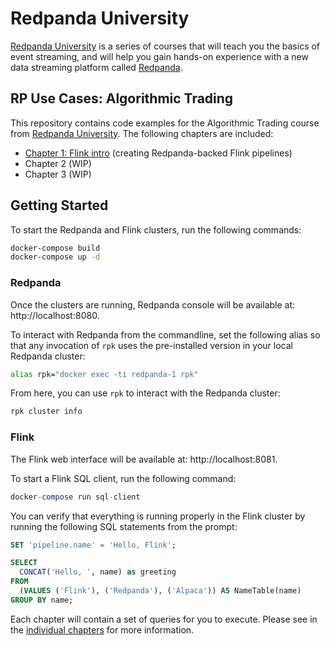 # Redpanda University
[Redpanda University][rpu] is a series of courses that will teach you the basics of event streaming, and will help you gain hands-on experience with a new data streaming platform called [Redpanda][rp].

## RP Use Cases: Algorithmic Trading
This repository contains code examples for the Algorithmic Trading course from [Redpanda University][rpu]. The following chapters are included:

- [Chapter 1: Flink intro][flink-intro] (creating Redpanda-backed Flink pipelines)
-  Chapter 2 (WIP)
-  Chapter 3 (WIP)


[rp]: https://redpanda.com/
[rpu]: https://university.redpanda.com/

[flink-intro]: /01-flink-intro

## Getting Started
To start the Redpanda and Flink clusters, run the following commands:

```sh
docker-compose build
docker-compose up -d
```

### Redpanda
Once the clusters are running, Redpanda console will be available at: http://localhost:8080.

To interact with Redpanda from the commandline, set the following alias so that any invocation of `rpk` uses the pre-installed version in your local Redpanda cluster:

```sh
alias rpk="docker exec -ti redpanda-1 rpk"
```

From here, you can use `rpk` to interact with the Redpanda cluster:

```sh
rpk cluster info
```

### Flink
The Flink web interface will be available at: http://localhost:8081.

To start a Flink SQL client, run the following command:

```sql
docker-compose run sql-client
```

You can verify that everything is running properly in the Flink cluster by running the following SQL statements from the prompt:

```sql
SET 'pipeline.name' = 'Hello, Flink';

SELECT
  CONCAT('Hello, ', name) as greeting
FROM
  (VALUES ('Flink'), ('Redpanda'), ('Alpaca')) AS NameTable(name)
GROUP BY name;
```

Each chapter will contain a set of queries for you to execute. Please see in the [individual chapters](#rp-use-cases-algorithmic-trading) for more information.
